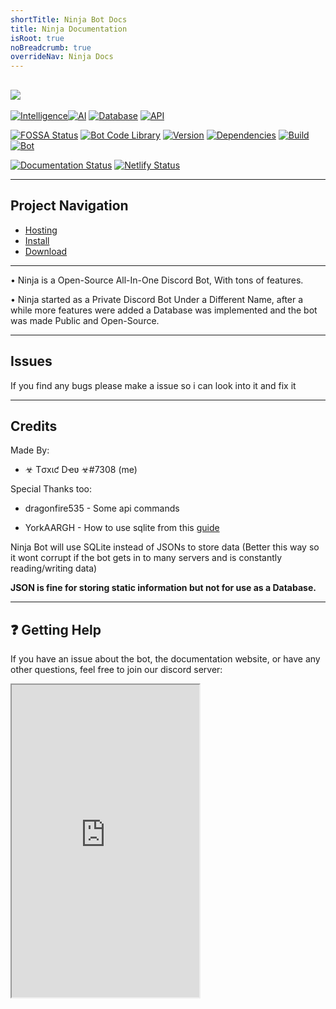 ```yaml
---
shortTitle: Ninja Bot Docs
title: Ninja Documentation
isRoot: true
noBreadcrumb: true
overrideNav: Ninja Docs
---
```


![](https://cdn.glitch.com/49815e1b-6340-430f-a74e-b6164ab1f779%2FIMG_20200501_100026.jpg?v=1588348851496)
---

[![Intelligence](https://img.shields.io/badge/Intelligence-v1.0.0%20-blueviolet.svg?style=flat)](http://help.toxicdev.me/docs/projects/ninjabot)[![AI](https://img.shields.io/badge/AI-Deprecated%20-blueviolet.svg?style=flat)](http://help.toxicdev.me/docs/projects/ninjabot)
 [![Database](https://img.shields.io/badge/Database-SQLite3%20-green.svg?style=flat)](http://help.toxicdev.me/docs/projects/ninjabot) [![API](https://img.shields.io/badge/API-v1.0.0%20-red.svg?style=flat)](http://help.toxicdev.me/docs/projects/ninjabot)

[![FOSSA Status](https://img.shields.io/badge/Tickets-Soon%20-inactive.svg?style=flat)](http://help.toxicdev.me/docs/projects/ninjabot)
[![Bot Code Library](https://img.shields.io/badge/Library-discord.js-orange.svg)](https://discord.js.org/#/)
 [![Version](https://img.shields.io/badge/Version-1.00-blue.svg)](http://help.toxicdev.me/docs/projects/ninjabot) [![Dependencies](https://img.shields.io/badge/Dependencies-43%20-9cf.svg?style=flat)](http://help.toxicdev.me/docs/projects/ninjabot)
 [![Build](https://img.shields.io/badge/Build-Stable%20-success.svg?style=flat)](http://help.toxicdev.me/docs/projects/ninjabot) [![Bot](https://img.shields.io/badge/Bot-Online%20-success.svg?style=flat)](http://help.toxicdev.me/docs/projects/ninjabot)

[![Documentation Status](https://readthedocs.org/projects/ninja-bot-docs/badge/?version=v0.9.0.0)](https://ninja-bot-docs.readthedocs.io/en/v0.9.0.0/?badge=v0.9.0.0) 
[![Netlify Status](https://api.netlify.com/api/v1/badges/8ba4cef8-a8bd-4376-b47b-b2ee57bc9abd/deploy-status)](https://app.netlify.com/sites/ninjabotdocs/deploys)




---

## Project Navigation
- [Hosting](https://docs.ninjabot.site/internal/self-hosting/consoleHosting/)
- [Install](https://docs.ninjabot.site/internal/self-hosting/setup)
- [Download](https://github.com/TheRealToxicDev/Ninja-Bot-Source/archive/v1.0.0.zip)

---

• Ninja is a Open-Source All-In-One Discord Bot, With tons of features.

• Ninja started as a Private Discord Bot Under a Different Name, after a while more features were added a Database was implemented and the bot was made Public and Open-Source.

---

## Issues

If you find any bugs please make a issue so i can look into it and fix it

---

## Credits

Made By:
- ☣ Tσxιƈ Dҽʋ ☣#7308 (me)

Special Thanks too:
- dragonfire535 - Some api commands

- YorkAARGH - How to use sqlite from this [guide](https://anidiotsguide_old.gitbooks.io/discord-js-bot-guide/content/coding-guides/storing-data-in-an-sqlite-file.html)

<Alert type="info">

Ninja Bot will use SQLite instead of JSONs to store data (Better this way so it wont corrupt if the bot gets in to many servers and is constantly reading/writing data)

<strong> JSON is fine for storing static information but not for use as a Database.</strong> 

</Alert>

--------------------------------------------------------

## ❓ Getting Help

If you have an issue about the bot, the documentation website, or have any other questions, feel free to join our discord server:

<Iframe src="https://discordapp.com/widget?id=698243583693815858&theme=dark" height="500" />
